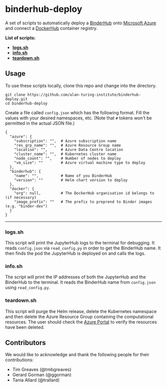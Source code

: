 # binderhub-deploy

A set of scripts to automatically deploy a [BinderHub](https://binderhub.readthedocs.io/en/latest/index.html) onto [Microsoft Azure](https://azure.microsoft.com/en-gb/) and connect a [DockerHub](https://hub.docker.com/) container registry.

**List of scripts:**
* [**logs.sh**](#logs.sh)
* [**info.sh**](#info.sh)
* [**teardown.sh**](#teardown.sh)

## Usage

To use these scripts locally, clone this repo and change into the directory.

```
git clone https://github.com/alan-turing-institute/binderhub-deploy.git
cd binderhub-deploy
```

Create a file called `config.json` which has the following format.
Fill the values with your desired namespaces, etc.
(Note that `#` tokens won't be permitted in the actual JSON file.)

```
{
  "azure": {
    "subscription": "",  # Azure subscription name
    "res_grp_name": "",  # Azure Resource Group name
    "location": "",      # Azure Data Centre location
    "cluster_name": "",  # Kubernetes cluster name
    "node_count": "",    # Number of nodes to deploy
    "vm_size": ""        # Azure virtual machine type to deploy
  },
  "binderhub": {
    "name": "",          # Name of you BinderHub
    "version": ""        # Helm chart version to deploy
  },
  "docker": {
    "org": null,         # The DockerHub organisation id belongs to (if necessary)
    "image_prefix": ""   # The prefix to preprend to Binder images (e.g. "binder-dev")
  }
}
```

---

### logs.sh

This script will print the JupyterHub logs to the terminal for debugging.
It reads `config.json` via `read_config.py` in order to get the BinderHub name.
It then finds the pod the JupyterHub is deployed on and calls the logs.

### info.sh

The script will print the IP addresses of both the JupyterHub and the BinderHub to the terminal.
It reads the BinderHub name from `config.json` using `read_config.py`.

### teardown.sh

This script will purge the Helm release, delete the Kubernetes namespace and then delete the Azure Resource Group containing the computational resources.
The user should check the [Azure Portal](https://portal.azure.com/#home) to verify the resources have been deleted.

## Contributors

We would like to acknowledge and thank the following people for their contributions:

* Tim Greaves (@tmbgreaves)
* Gerard Gorman (@ggorman)
* Tania Allard (@trallard)
